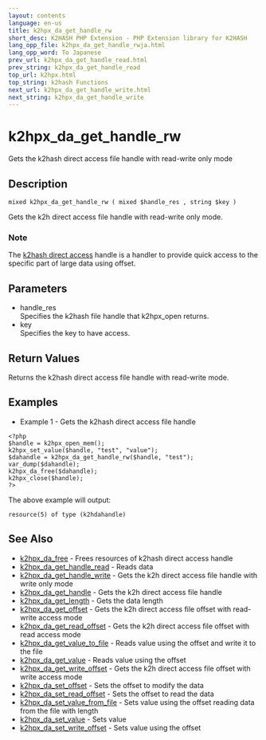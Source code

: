 ```yaml
---
layout: contents
language: en-us
title: k2hpx_da_get_handle_rw
short_desc: K2HASH PHP Extension - PHP Extension library for K2HASH
lang_opp_file: k2hpx_da_get_handle_rwja.html
lang_opp_word: To Japanese
prev_url: k2hpx_da_get_handle_read.html
prev_string: k2hpx_da_get_handle_read
top_url: k2hpx.html
top_string: k2hash Functions
next_url: k2hpx_da_get_handle_write.html
next_string: k2hpx_da_get_handle_write
---
```


# k2hpx_da_get_handle_rw
Gets the k2hash direct access file handle with read-write only mode

## Description
```
mixed k2hpx_da_get_handle_rw ( mixed $handle_res , string $key )
```
Gets the k2h direct access file handle with read-write only mode. 

### Note
The [k2hash direct access](https://pages.ghe.corp.yahoo.co.jp/yjcore/k2hash_phpext/en/function.k2hpx-da-free.html) handle is a handler to provide quick access to the specific part of large data using offset. 

## Parameters
- handle_res  
Specifies the k2hash file handle that k2hpx_open returns.
- key  
Specifies the key to have access.

## Return Values
Returns the k2hash direct access file handle with read-write mode. 

## Examples
- Example 1 - Gets the k2hash direct access file handle
```
<?php
$handle = k2hpx_open_mem();
k2hpx_set_value($handle, "test", "value");
$dahandle = k2hpx_da_get_handle_rw($handle, "test");
var_dump($dahandle);
k2hpx_da_free($dahandle);
k2hpx_close($handle);
?>
```
The above example will output:
```
resource(5) of type (k2hdahandle)
```

## See Also
- [k2hpx_da_free](k2hpx_da_free.html) - Frees resources of k2hash direct access handle
- [k2hpx_da_get_handle_read](k2hpx_da_get_handle_read.html) - Reads data
- [k2hpx_da_get_handle_write](k2hpx_da_get_handle_write.html) - Gets the k2h direct access file handle with write only mode
- [k2hpx_da_get_handle](k2hpx_da_get_handle.html) - Gets the k2h direct access file handle
- [k2hpx_da_get_length](k2hpx_da_get_length.html) - Gets the data length
- [k2hpx_da_get_offset](k2hpx_da_get_offset.html) - Gets the k2h direct access file offset with read-write access mode
- [k2hpx_da_get_read_offset](k2hpx_da_get_read_offset.html) - Gets the k2h direct access file offset with read access mode
- [k2hpx_da_get_value_to_file](k2hpx_da_get_value_to_file.html) - Reads value using the offset and write it to the file
- [k2hpx_da_get_value](k2hpx_da_get_value.html) - Reads value using the offset
- [k2hpx_da_get_write_offset](k2hpx_da_get_write_offset.html) - Gets the k2h direct access file offset with write access mode
- [k2hpx_da_set_offset](k2hpx_da_set_offset.html) - Sets the offset to modify the data
- [k2hpx_da_set_read_offset](k2hpx_da_set_read_offset.html) - Sets the offset to read the data
- [k2hpx_da_set_value_from_file](k2hpx_da_set_value_from_file.html) - Sets value using the offset reading data from the file with length
- [k2hpx_da_set_value](k2hpx_da_set_value.html) - Sets value
- [k2hpx_da_set_write_offset](k2hpx_da_set_write_offset.html) - Sets value using the offset
